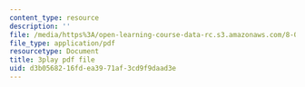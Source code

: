```yaml
---
content_type: resource
description: ''
file: /media/https%3A/open-learning-course-data-rc.s3.amazonaws.com/8-01sc-classical-mechanics-fall-2016/d3b0568216fdea3971af3cd9f9daad3e_sffRo1-_D8E.pdf
file_type: application/pdf
resourcetype: Document
title: 3play pdf file
uid: d3b05682-16fd-ea39-71af-3cd9f9daad3e
---
```

